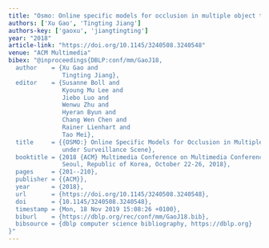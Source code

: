 ```yaml
---
title: "Osmo: Online specific models for occlusion in multiple object tracking under surveillance scene"
authors: ['Xu Gao', 'Tingting Jiang']
authors-key: ['gaoxu', 'jiangtingting']
year: "2018"
article-link: "https://doi.org/10.1145/3240508.3240548"
venue: "ACM Multimedia"
bibex: "@inproceedings{DBLP:conf/mm/GaoJ18,
  author    = {Xu Gao and
               Tingting Jiang},
  editor    = {Susanne Boll and
               Kyoung Mu Lee and
               Jiebo Luo and
               Wenwu Zhu and
               Hyeran Byun and
               Chang Wen Chen and
               Rainer Lienhart and
               Tao Mei},
  title     = {{OSMO:} Online Specific Models for Occlusion in Multiple Object Tracking
               under Surveillance Scene},
  booktitle = {2018 {ACM} Multimedia Conference on Multimedia Conference, {MM} 2018,
               Seoul, Republic of Korea, October 22-26, 2018},
  pages     = {201--210},
  publisher = {{ACM}},
  year      = {2018},
  url       = {https://doi.org/10.1145/3240508.3240548},
  doi       = {10.1145/3240508.3240548},
  timestamp = {Mon, 18 Nov 2019 15:08:26 +0100},
  biburl    = {https://dblp.org/rec/conf/mm/GaoJ18.bib},
  bibsource = {dblp computer science bibliography, https://dblp.org}
}"
---
```

